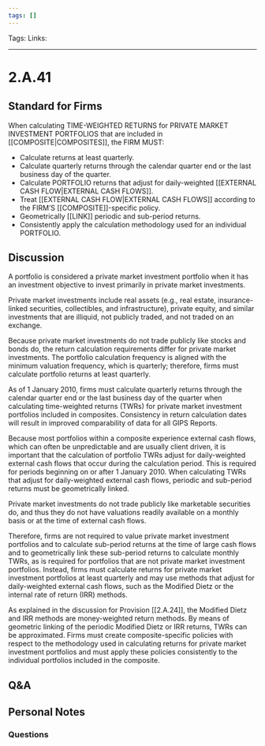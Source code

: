 ```yaml
---
tags: []
---
```

Tags: 
Links: 
___
# 2.A.41
## Standard for Firms
When calculating TIME-WEIGHTED RETURNS for PRIVATE MARKET INVESTMENT PORTFOLIOS that are included in [[COMPOSITE|COMPOSITES]], the FIRM MUST:

- Calculate returns at least quarterly.
- Calculate quarterly returns through the calendar quarter end or the last business day of the quarter.
- Calculate PORTFOLIO returns that adjust for daily-weighted [[EXTERNAL CASH FLOW|EXTERNAL CASH FLOWS]].
- Treat [[EXTERNAL CASH FLOW|EXTERNAL CASH FLOWS]] according to the FIRM’S [[COMPOSITE]]-specific policy.
- Geometrically [[LINK]] periodic and sub-period returns.
- Consistently apply the calculation methodology used for an individual PORTFOLIO.
## Discussion
A portfolio is considered a private market investment portfolio when it has an investment objective to invest primarily in private market investments.

Private market investments include real assets (e.g., real estate, insurance-linked securities, collectibles, and infrastructure), private equity, and similar investments that are illiquid, not publicly traded, and not traded on an exchange.

Because private market investments do not trade publicly like stocks and bonds do, the return calculation requirements differ for private market investments. The portfolio calculation frequency is aligned with the minimum valuation frequency, which is quarterly; therefore, firms must calculate portfolio returns at least quarterly.

As of 1 January 2010, firms must calculate quarterly returns through the calendar quarter end or the last business day of the quarter when calculating time-weighted returns (TWRs) for private market investment portfolios included in composites. Consistency in return calculation dates will result in improved comparability of data for all GIPS Reports.

Because most portfolios within a composite experience external cash flows, which can often be unpredictable and are usually client driven, it is important that the calculation of portfolio TWRs adjust for daily-weighted external cash flows that occur during the calculation period. This is required for periods beginning on or after 1 January 2010. When calculating TWRs that adjust for daily-weighted external cash flows, periodic and sub-period returns must be geometrically linked.

Private market investments do not trade publicly like marketable securities do, and thus they do not have valuations readily available on a monthly basis or at the time of external cash flows.

Therefore, firms are not required to value private market investment portfolios and to calculate sub-period returns at the time of large cash flows and to geometrically link these sub-period returns to calculate monthly TWRs, as is required for portfolios that are not private market investment portfolios. Instead, firms must calculate returns for private market investment portfolios at least quarterly and may use methods that adjust for daily-weighted external cash flows, such as the Modified Dietz or the internal rate of return (IRR) methods.

As explained in the discussion for Provision [[2.A.24]], the Modified Dietz and IRR methods are money-weighted return methods. By means of geometric linking of the periodic Modified Dietz or IRR returns, TWRs can be approximated. Firms must create composite-specific policies with respect to the methodology used in calculating returns for private market investment portfolios and must apply these policies consistently to the individual portfolios included in the composite.
## Q&A

## Personal Notes

### Questions